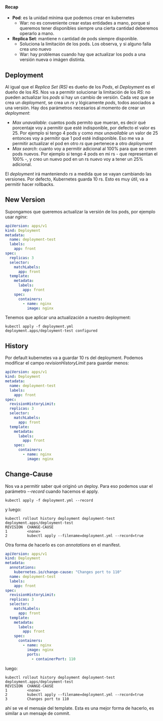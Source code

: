 #### Recap

- **Pod**: es la unidad mínima que podemos crear en kubernetes
    - War: no es conveniente crear estas entidades a mano, porque si queremos tener disponibles siempre una cierta
      cantidad deberemos operarlo a mano.
- **Replica Set**: mantiene n cantidad de pods siempre disponible.
    - Soluciona la limitación de los pods. Los observa, y si alguno falla crea uno nuevo
    - War: hay problemas cuando hay que actualizar los pods a una versión nueva o imágen distinta.

## Deployment

Al igual que el _Replica Set (RS)_ es dueño de los _Pods_, el _Deployment_ es el dueño de los _RS_. Nos va a permitir
solucionar la limitación de los _RS_: no pueden actualizar los _pods_ si hay un cambio de versión. Cada vez que se crea
un _deployment_, se crea un _rs_ y lógicamente _pods_, todos asociados a una versión. Hay dos parámetros necesarios al
momento de crear un _deployment_:

- _Max unavailable_: cuantos pods permito que mueran, es decir qué porcentaje voy a permitir que esté indisponible, por
  defecto el valor es 25. Por ejemplo si tengo 4 pods y como _max unavailable_ un valor de 25 entonces voy a permitir
  que 1 pod esté indisponible. Eso me va a permitir actualizar el pod en otro _rs_ que pertenece a otro _deployment_
- _Max search_: cuanto voy a permitir adicional al 100% para que se creen pods nuevos. Por ejemplo si tengo 4 pods en mi
  rs - que representan el 100% -, y creo un nuevo pod en un rs nuevo voy a tener un 25% adicional.

El _deployment_ irá manteniendo _rs_ a medida que se vayan cambiando las versiones. Por defecto, Kubernetes guarda 10
rs. Esto es muy útil, va a permitir hacer rollbacks.

## New Version

Supongamos que queremos actualizar la versión de los pods, por ejemplo usar _nginx_:

```yaml
apiVersion: apps/v1
kind: Deployment
metadata:
  name: deployment-test
  labels:
    app: front
spec:
  replicas: 3
  selector:
    matchLabels:
      app: front
  template:
    metadata:
      labels:
        app: front
    spec:
      containers:
        - name: nginx
          image: nginx
```

Tenemos que aplicar una actualización a nuestro deployment:

```shell
kubectl apply -f deployment.yml 
deployment.apps/deployment-test configured
```

## History

Por default kubernetes va a guardar 10 rs del deployment. Podemos modificar el campo _revisionHistoryLimit_ para guardar
menos:

```yml
apiVersion: apps/v1
kind: Deployment
metadata:
  name: deployment-test
  labels:
    app: front
spec:
  revisionHistoryLimit:
  replicas: 3
  selector:
    matchLabels:
      app: front
  template:
    metadata:
      labels:
        app: front
    spec:
      containers:
        - name: nginx
          image: nginx
```

## Change-Cause

Nos va a permitir saber qué originó un deploy. Para eso podemos usar el parámetro _--record_ cuando hacemos el apply.

```shell
kubectl apply -f deployment.yml --record
```

y luego:

```shell
kubectl rollout history deployment deployment-test
deployment.apps/deployment-test 
REVISION  CHANGE-CAUSE
1         <none>
2         kubectl apply --filename=deployment.yml --record=true
```

Otra forma de hacerlo es con _annotations_ en el manifest.

```yaml
apiVersion: apps/v1
kind: Deployment
metadata:
  annotations:
    kubernetes.io/change-cause: "Changes port to 110"
  name: deployment-test
  labels:
    app: front
spec:
  revisionHistoryLimit:
  replicas: 3
  selector:
    matchLabels:
      app: front
  template:
    metadata:
      labels:
        app: front
    spec:
      containers:
        - name: nginx
          image: nginx
          ports:
            - containerPort: 110
```

luego:

```shell
kubectl rollout history deployment deployment-test
deployment.apps/deployment-test 
REVISION  CHANGE-CAUSE
1         <none>
2         kubectl apply --filename=deployment.yml --record=true
3         Changes port to 110
```

ahí se ve el mensaje del template. Esta es una mejor forma de hacerlo, es similar a un mensaje de commit.